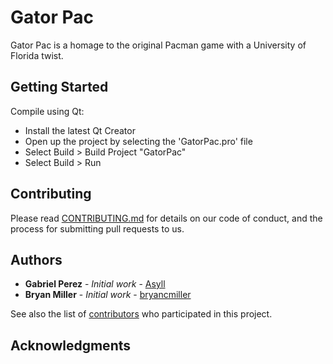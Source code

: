 # Gator Pac
 
Gator Pac is a homage to the original Pacman game with a University of Florida twist.

## Getting Started

Compile using Qt:

- Install the latest Qt Creator
- Open up the project by selecting the 'GatorPac.pro' file
- Select Build > Build Project "GatorPac"
- Select Build > Run

## Contributing

Please read [CONTRIBUTING.md](https://gist.github.com/PurpleBooth/b24679402957c63ec426) for details on our code of conduct, and the process for submitting pull requests to us.

## Authors

* **Gabriel Perez** - *Initial work* - [Asyll](https://github.com/Asyll)
* **Bryan Miller** - *Initial work* - [bryancmiller](https://github.com/bryanmiller)

See also the list of [contributors](https://github.com/Asyll/GatorPac/contributors) who participated in this project.

## Acknowledgments

